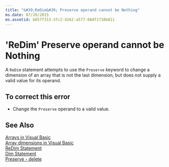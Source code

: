 ```yaml
---
title: "&#39;ReDim&#39; Preserve operand cannot be Nothing"
ms.date: 07/20/2015
ms.assetid: b857f313-3fc2-4262-a577-88df1718b811
---
```

# &#39;ReDim&#39; Preserve operand cannot be Nothing
A `ReDim` statement attempts to use the `Preserve` keyword to change a dimension of an array that is not the last dimension, but does not supply a valid value for its operand.  
  
## To correct this error  
  
- Change the `Preserve` operand to a valid value.  
  
## See Also  
 [Arrays in Visual Basic](~/docs/visual-basic/programming-guide/language-features/arrays/index.md)  
 [Array dimensions in Visual Basic](~/docs/visual-basic/programming-guide/language-features/arrays/array-dimensions.md)  
 [ReDim Statement](../../visual-basic/language-reference/statements/redim-statement.md)  
 [Dim Statement](../../visual-basic/language-reference/statements/dim-statement.md)  
 [Preserve - delete](http://msdn.microsoft.com/library/91badeab-b4e0-48b6-92c9-9f0c8f995d81)
